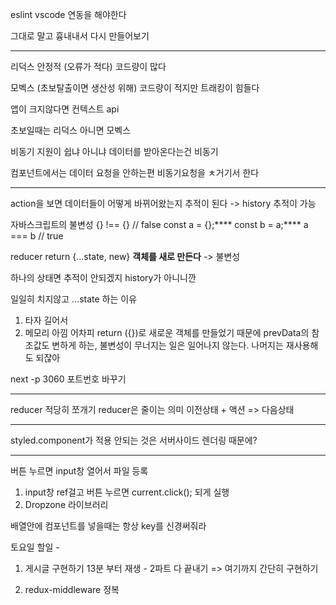 eslint vscode 연동을 해야한다

그대로 말고 흉내내서 다시 만들어보기 

---
리덕스
안정적 (오류가 적다)
코드량이 많다

모벡스 (초보탈출이면 생산성 위해)
코드량이 적지만
트래킹이 힘들다

앱이 크지않다면 컨텍스트 api

초보일때는 리덕스 아니면 모벡스

비동기 지원이 쉽냐 아니냐
데이터를 받아온다는건 비동기

컴포넌트에서는 데이터 요청을 안하는편
비동기요청을 ㅊ거기서 한다


----

action을 보면 데이터들이 어떻게 바뀌어왔는지 추적이 된다 -> history 추적이 가능

자바스크립트의 불변성
{} !== {} // false
const a = {};****
const b = a;****
a === b // true

reducer return {...state, new} **객체를 새로 만든다** -> 불변성

하나의 상태면 추적이 안되겠지 history가 아니니깐

일일히 치지않고 ...state 하는 이유
1. 타자 길어서
2. 메모리 아낌
어차피 return ({})로 새로운 객체를 만들었기 때문에 prevData의 참조값도 변하게 하는, 불변성이 무너지는 일은 일어나지 않는다. 나머지는 재사용해도 되잖아

next -p 3060 포트번호 바꾸기

----
reducer 적당히 쪼개기
reducer은 줄이는 의미
이전상태 + 액션 => 다음상태 

---

styled.component가 적용 안되는 것은 서버사이드 렌더링 때문에?

---
버튼 누르면 input창 열어서 파일 등록
1. input창 ref걸고 버튼 누르면 current.click(); 되게 실행
2. Dropzone 라이브러리


배열안에 컴포넌트를 넣을때는 항상 key를 신경써줘라

토요일 할일 -
1. 게시글 구현하기 13분 부터 재생 - 2파트 다 끝내기
=> 여기까지 간단히 구현하기

2. redux-middleware 정복